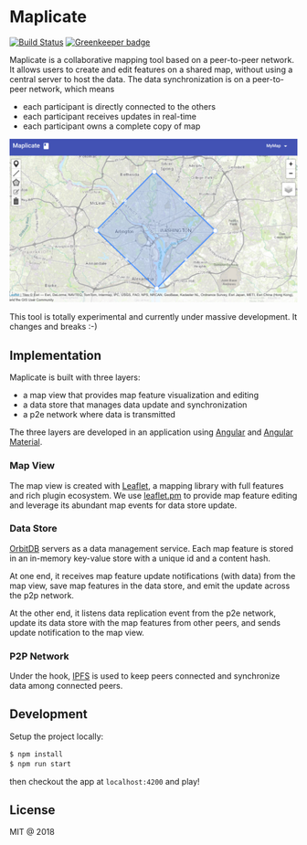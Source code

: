 # Maplicate

[![Build Status](https://travis-ci.org/Maplicate/maplicate-editor.svg?branch=master)](https://travis-ci.org/Maplicate/maplicate-editor) [![Greenkeeper badge](https://badges.greenkeeper.io/Maplicate/maplicate-editor.svg)](https://greenkeeper.io/)

Maplicate is a collaborative mapping tool based on a peer-to-peer network. It allows users to create and edit features on a shared map, without using a central server to host the data. The data synchronization is on a peer-to-peer network, which means

- each participant is directly connected to the others
- each participant receives updates in real-time
- each participant owns a complete copy of map

![preview](image/preview.png)

This tool is totally experimental and currently under massive development. It changes and breaks :-)

## Implementation

Maplicate is built with three layers:

- a map view that provides map feature visualization and editing
- a data store that manages data update and synchronization
- a p2e network where data is transmitted

The three layers are developed in an application using [Angular](https://angular.io) and [Angular Material](https://material.angular.io/).

### Map View

The map view is created with [Leaflet](https://leafletjs.com/), a mapping library with full features and rich plugin ecosystem. We use [leaflet.pm](https://github.com/codeofsumit/leaflet.pm/issues) to provide map feature editing and leverage its abundant map events for data store update.

### Data Store

[OrbitDB](https://github.com/orbitdb/orbit-db) servers as a data management service. Each map feature is stored in an in-memory key-value store with a unique id and a content hash.

At one end, it receives map feature update notifications (with data) from the map view, save map features in the data store, and emit the update across the p2p network.

At the other end, it listens data replication event from the p2e network, update its data store with the map features from other peers, and sends update notification to the map view.

### P2P Network

Under the hook, [IPFS](https://ipfs.io/) is used to keep peers connected and synchronize data among connected peers.

## Development

Setup the project locally:

```bash
$ npm install
$ npm run start
```

then checkout the app at `localhost:4200` and play!

## License

MIT @ 2018
